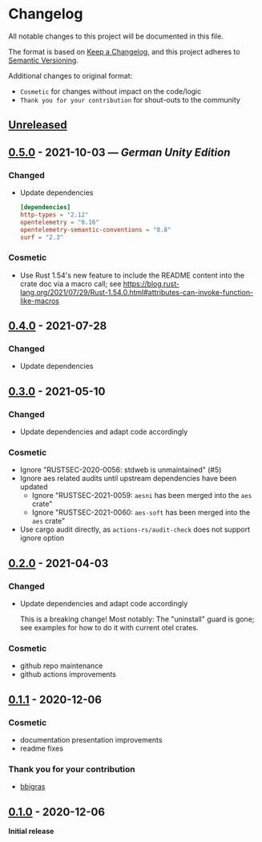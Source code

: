 # Changelog

All notable changes to this project will be documented in this file.

The format is based on [Keep a Changelog](https://keepachangelog.com/en/1.0.0/),
and this project adheres to [Semantic Versioning](https://semver.org/spec/v2.0.0.html).

Additional changes to original format:
- `Cosmetic` for changes without impact on the code/logic
- `Thank you for your contribution` for shout-outs to the community

## [Unreleased]

## [0.5.0] - 2021-10-03 — _German Unity Edition_
### Changed
- Update dependencies

  ```toml
  [dependencies]
  http-types = "2.12"
  opentelemetry = "0.16"
  opentelemetry-semantic-conventions = "0.8"
  surf = "2.3"
  ```

### Cosmetic
- Use Rust 1.54's new feature to include the README content into the crate doc via a macro call;
  see <https://blog.rust-lang.org/2021/07/29/Rust-1.54.0.html#attributes-can-invoke-function-like-macros>

## [0.4.0] - 2021-07-28
### Changed
- Update dependencies

## [0.3.0] - 2021-05-10
### Changed
- Update dependencies and adapt code accordingly

### Cosmetic
- Ignore "RUSTSEC-2020-0056: stdweb is unmaintained" (#5)
- Ignore aes related audits until upstream dependencies have been updated
  - Ignore "RUSTSEC-2021-0059: `aesni` has been merged into the `aes` crate"
  - Ignore "RUSTSEC-2021-0060: `aes-soft` has been merged into the `aes` crate"
- Use cargo audit directly, as `actions-rs/audit-check` does not support ignore option

## [0.2.0] - 2021-04-03
### Changed
- Update dependencies and adapt code accordingly

  This is a breaking change!
  Most notably: The "uninstall" guard is gone; see examples for how to do it with current otel crates.

### Cosmetic
- github repo maintenance
- github actions improvements

## [0.1.1] - 2020-12-06
### Cosmetic
- documentation presentation improvements
- readme fixes

### Thank you for your contribution
- [bbigras]

## [0.1.0] - 2020-12-06
**Initial release**

[Unreleased]: https://github.com/asaaki/opentelemetry-surf/compare/v0.5.0...HEAD
[0.5.0]: https://github.com/asaaki/opentelemetry-surf/compare/v0.4.0...v0.5.0
[0.4.0]: https://github.com/asaaki/opentelemetry-surf/compare/v0.3.0...v0.4.0
[0.3.0]: https://github.com/asaaki/opentelemetry-surf/compare/v0.2.0...v0.3.0
[0.2.0]: https://github.com/asaaki/opentelemetry-surf/compare/v0.1.1...v0.2.0
[0.1.1]: https://github.com/asaaki/opentelemetry-surf/compare/v0.1.0...v0.1.1
[0.1.0]: https://github.com/asaaki/opentelemetry-surf/commit/fceb3722ff2a317ce4b1e7d669978885d77105c5

[bbigras]: https://github.com/bbigras
